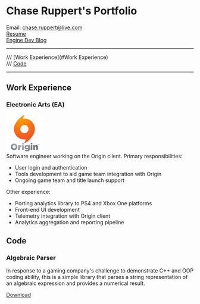 <link href="markdown.css" rel="stylesheet"></link>

# Chase Ruppert's Portfolio
Email: <chase.ruppert@live.com>  
[Resume](files/ruppertResume.private.pdf)  
[Engine Dev Blog](http://someengine.blogspot.com/)  
- - -
/// [Work Experience](#Work Experience)  
/// [Code](#Code)
- - -

## <a name="Work Experience"></a>Work Experience

### Electronic Arts (EA)

[<img src="images/origin-logo.png"  width="100" height="100" alt="Origin">](https://www.origin.com)  
Software engineer working on the Origin client. Primary responsibilities:

- User login and authentication
- Tools development to aid game team integration with Origin
- Ongoing game team and title launch support

Other experience:

- Porting analytics library to PS4 and Xbox One platforms
- Front-end UI development
- Telemetry integration with Origin client
- Analytics aggregation and reporting pipeline

## <a name="Code"></a>Code

### Algebraic Parser

In response to a gaming company's challenge to demonstrate C++ and OOP coding ability, this is a simple library that parses a string representation of an algebraic expression and provides a numerical result.

[Download](files/ruppertAlgebraicParser.zip)
<br />
<br />
<br />
<br />
<br />
<br />
<br />
<br />
<br />
<br />
<br />
<br />
<br />
<br />
<br />
<br />
<br />
<br />